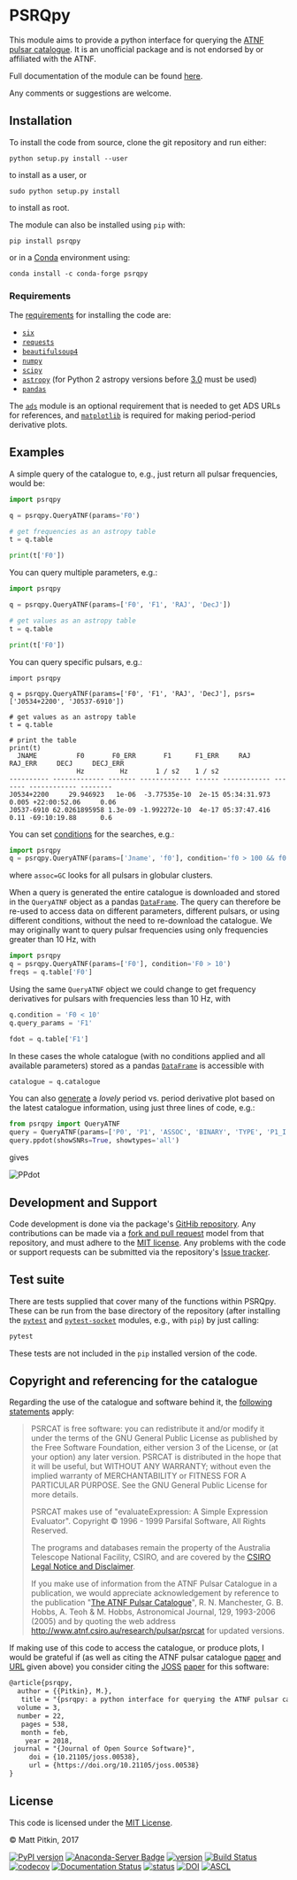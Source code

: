 # PSRQpy

This module aims to provide a python interface for querying the [ATNF pulsar catalogue](http://www.atnf.csiro.au/people/pulsar/psrcat/). It is an unofficial
package and is not endorsed by or affiliated with the ATNF.

Full documentation of the module can be found [here](http://psrqpy.readthedocs.io/).

Any comments or suggestions are welcome.

## Installation

To install the code from source, clone the git repository and run either:

```
python setup.py install --user
```

to install as a user, or

```
sudo python setup.py install
```

to install as root.

The module can also be installed using `pip` with:

```
pip install psrqpy
```

or in a [Conda](https://docs.conda.io/en/latest/) environment using:

```
conda install -c conda-forge psrqpy
```

### Requirements

The [requirements](requirements.txt) for installing the code are:

 * [`six`](https://six.readthedocs.io/)
 * [`requests`](http://docs.python-requests.org/en/master/)
 * [`beautifulsoup4`](https://www.crummy.com/software/BeautifulSoup/bs4/doc/)
 * [`numpy`](http://www.numpy.org/)
 * [`scipy`](https://www.scipy.org/)
 * [`astropy`](http://www.astropy.org/) (for Python 2 astropy versions before [3.0](http://docs.astropy.org/en/latest/whatsnew/3.0.html#whatsnew-3-0-python3) must be used)
 * [`pandas`](https://pandas.pydata.org/)

The [`ads`](https://ads.readthedocs.io/en/latest/) module is an optional requirement that is needed to get ADS URLs for references,
and [`matplotlib`](https://matplotlib.org/) is required for making period-period derivative plots.

## Examples

A simple query of the catalogue to, e.g., just return all pulsar frequencies, would be:

```python
import psrqpy

q = psrqpy.QueryATNF(params='F0')

# get frequencies as an astropy table
t = q.table

print(t['F0'])
```

You can query multiple parameters, e.g.:

```python
import psrqpy

q = psrqpy.QueryATNF(params=['F0', 'F1', 'RAJ', 'DecJ'])

# get values as an astropy table
t = q.table

print(t['F0'])
```

You can query specific pulsars, e.g.:

```
import psrqpy

q = psrqpy.QueryATNF(params=['F0', 'F1', 'RAJ', 'DecJ'], psrs=['J0534+2200', 'J0537-6910'])

# get values as an astropy table
t = q.table

# print the table
print(t)
  JNAME          F0       F0_ERR       F1      F1_ERR     RAJ      RAJ_ERR     DECJ     DECJ_ERR
                 Hz         Hz       1 / s2    1 / s2                                           
---------- ------------- ------- ------------- ------ ------------ ------- ------------ --------
J0534+2200     29.946923   1e-06  -3.77535e-10  2e-15 05:34:31.973   0.005 +22:00:52.06     0.06
J0537-6910 62.0261895958 1.3e-09 -1.992272e-10  4e-17 05:37:47.416    0.11 -69:10:19.88      0.6
```

You can set [conditions](http://www.atnf.csiro.au/research/pulsar/psrcat/psrcat_help.html?type=normal#condition) for the searches,
e.g.:

```python
import psrqpy
q = psrqpy.QueryATNF(params=['Jname', 'f0'], condition='f0 > 100 && f0 < 200', assoc='GC')
```

where `assoc=GC` looks for all pulsars in globular clusters.

When a query is generated the entire catalogue is downloaded and stored in the `QueryATNF` object as
a pandas [`DataFrame`](https://pandas.pydata.org/pandas-docs/stable/generated/pandas.DataFrame.html).
The query can therefore be re-used to access data on different parameters, different pulsars, or
using different conditions, without the need to re-download the catalogue. We may originally want
to query pulsar frequencies using only frequencies greater than 10 Hz, with

```python
import psrqpy
q = psrqpy.QueryATNF(params=['F0'], condition='F0 > 10')
freqs = q.table['F0']
```

Using the same `QueryATNF` object we could change to get frequency derivatives for pulsars
with frequencies less than 10 Hz, with

```python
q.condition = 'F0 < 10'
q.query_params = 'F1'

fdot = q.table['F1']
```

In these cases the whole catalogue (with no conditions applied and all available parameters) stored as a pandas [`DataFrame`](https://pandas.pydata.org/pandas-docs/stable/generated/pandas.DataFrame.html)
is accessible with

```python
catalogue = q.catalogue
```

You can also [generate](http://psrqpy.readthedocs.io/en/latest/query.html#psrqpy.search.QueryATNF.ppdot) a
_lovely_ period vs. period derivative plot based on the latest catalogue information, using
just three lines of code, e.g.:

```python
from psrqpy import QueryATNF
query = QueryATNF(params=['P0', 'P1', 'ASSOC', 'BINARY', 'TYPE', 'P1_I'])
query.ppdot(showSNRs=True, showtypes='all')
```

gives

![PPdot](../master/docs/source/images/ppdot.png)

## Development and Support

Code development is done via the package's [GitHib repository](https://github.com/mattpitkin/psrqpy).
Any contributions can be made via a [fork and pull request](https://help.github.com/articles/creating-a-pull-request-from-a-fork/) model
from that repository, and must adhere to the [MIT license](#License). Any problems with the code
or support requests can be submitted via the repository's [Issue tracker](https://github.com/mattpitkin/psrqpy/issues).

## Test suite

There are tests supplied that cover many of the functions within PSRQpy. These can be run from the
base directory of the repository (after installing the [`pytest`](https://docs.pytest.org/en/latest/) and
[`pytest-socket`](https://pypi.org/project/pytest-socket/) modules, e.g., with `pip`) by just calling:

```bash
pytest
```

These tests are not included in the `pip` installed version of the code.

## Copyright and referencing for the catalogue

Regarding the use of the catalogue and software behind it, the [following statements](http://www.atnf.csiro.au/research/pulsar/psrcat/download.html) apply:

> PSRCAT is free software: you can redistribute it and/or modify it under the terms of the GNU General Public License as published by the Free Software Foundation, either version 3 of the License, or (at your option) any later version. PSRCAT is distributed in the hope that it will be useful, but WITHOUT ANY WARRANTY; without even the implied warranty of MERCHANTABILITY or FITNESS FOR A PARTICULAR PURPOSE. See the GNU General Public License for more details.
>
> PSRCAT makes use of "evaluateExpression: A Simple Expression Evaluator". Copyright &copy; 1996 - 1999 Parsifal Software, All Rights Reserved.
>
> The programs and databases remain the property of the Australia Telescope National Facility, CSIRO, and are covered by the [CSIRO Legal Notice and Disclaimer](http://www.csiro.au/en/About/Footer/Legal-notice).
>
> If you make use of information from the ATNF Pulsar Catalogue in a publication, we would appreciate acknowledgement by reference to the publication "[The ATNF Pulsar Catalogue](http://adsabs.harvard.edu/abs/2005AJ....129.1993M)", R. N. Manchester, G. B. Hobbs, A. Teoh & M. Hobbs, Astronomical Journal, 129, 1993-2006 (2005) and by quoting the web address http://www.atnf.csiro.au/research/pulsar/psrcat for updated versions.

If making use of this code to access the catalogue, or produce plots, I would be grateful if (as well as citing the ATNF pulsar catalogue [paper](http://adsabs.harvard.edu/abs/2005AJ....129.1993M) and [URL](http://www.atnf.csiro.au/research/pulsar/psrcat) given above) you consider citing the [JOSS](http://joss.theoj.org/) [paper](https://doi.org/10.21105/joss.00538) for this software:

```tex
@article{psrqpy,
  author = {{Pitkin}, M.},
   title = "{psrqpy: a python interface for querying the ATNF pulsar catalogue}",
  volume = 3,
  number = 22,
   pages = 538,
   month = feb,
    year = 2018,
 journal = "{Journal of Open Source Software}",
     doi = {10.21105/joss.00538},
     url = {https://doi.org/10.21105/joss.00538}
}
```

## License

This code is licensed under the [MIT License](http://opensource.org/licenses/MIT).

&copy; Matt Pitkin, 2017

[![PyPI version](https://badge.fury.io/py/psrqpy.svg)](https://badge.fury.io/py/psrqpy)
[![Anaconda-Server Badge](https://anaconda.org/conda-forge/psrqpy/badges/version.svg)](https://anaconda.org/conda-forge/psrqpy)
[![version](https://img.shields.io/pypi/pyversions/psrqpy.svg)](https://pypi.org/project/psrqpy/)
[![Build Status](https://travis-ci.org/mattpitkin/psrqpy.svg?branch=master)](https://travis-ci.org/mattpitkin/psrqpy)
[![codecov](https://codecov.io/gh/mattpitkin/psrqpy/branch/master/graph/badge.svg)](https://codecov.io/gh/mattpitkin/psrqpy)
[![Documentation Status](https://readthedocs.org/projects/psrqpy/badge/?version=latest)](http://psrqpy.readthedocs.io/en/latest/?badge=latest)
[![status](http://joss.theoj.org/papers/711dc5566159f6e9f8ea5d07dbfaf5d2/status.svg)](http://joss.theoj.org/papers/711dc5566159f6e9f8ea5d07dbfaf5d2)
[![DOI](https://zenodo.org/badge/DOI/10.5281/zenodo.1489692.svg)](https://doi.org/10.5281/zenodo.1489692)
[![ASCL](https://img.shields.io/badge/ascl-1812.017-blue.svg?colorB=262255)](http://ascl.net/1812.017)


